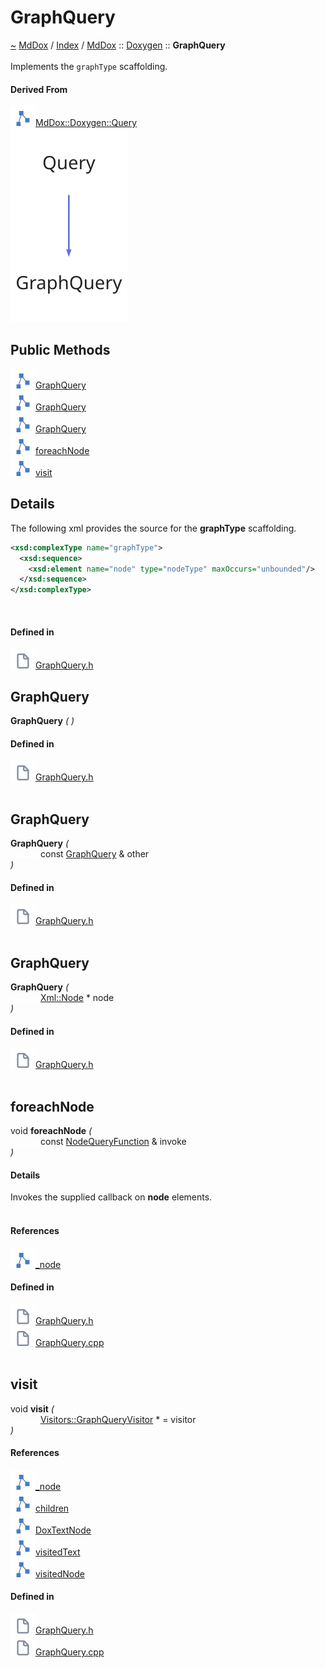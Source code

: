 <a id="graphquery"></a>
<h1>GraphQuery</h1>
<a id="classMdDox_1_1Doxygen_1_1GraphQuery"></a>
<a href="https://github.com/CharlesCarley/MdDox.md">~</a>
<a href="indexpage.md#mddox">MdDox</a>
<span class="inline-text">/</span>
<a href="index.md#index">Index</a>
<span class="inline-text">/</span>
<a href="namespaceMdDox.md#mddox">MdDox</a>
<span class="inline-text">::</span>
<a href="namespaceMdDox_1_1Doxygen.md#doxygen">Doxygen</a>
<span class="inline-text">::</span>
<span class="bold-text"><b>GraphQuery</b></span>
<br/>
<br/>
<span class="inline-text">Implements the </span>
<code class="typewriter">graphType</code>
<span class="inline-text"> scaffolding. </span>
<br/>
<a id="derived-from"></a>
<h4>Derived From</h4>
<div class="icon-link">
<img src="../images/class.svg"/><a href="classMdDox_1_1Doxygen_1_1Query.md#mddoxdoxygenquery">MdDox::Doxygen::Query</a>
</div>
<img src="../images/dot/internal-diagram-27.dot.svg"/><br/>
<a id="public-methods"></a>
<h2>Public Methods</h2>
<span class="icon-list-item"><a href="#graphquery" class="icon-list-item"><img src="../images/class.svg" class="icon-list-item"/><span class="icon-list-item">GraphQuery</span>
</a>
</span>
<br/>
<span class="icon-list-item"><a href="#graphquery" class="icon-list-item"><img src="../images/class.svg" class="icon-list-item"/><span class="icon-list-item">GraphQuery</span>
</a>
</span>
<br/>
<span class="icon-list-item"><a href="#graphquery" class="icon-list-item"><img src="../images/class.svg" class="icon-list-item"/><span class="icon-list-item">GraphQuery</span>
</a>
</span>
<br/>
<span class="icon-list-item"><a href="#foreachnode" class="icon-list-item"><img src="../images/class.svg" class="icon-list-item"/><span class="icon-list-item">foreachNode</span>
</a>
</span>
<br/>
<span class="icon-list-item"><a href="#visit" class="icon-list-item"><img src="../images/class.svg" class="icon-list-item"/><span class="icon-list-item">visit</span>
</a>
</span>
<br/>
<a id="details"></a>
<h2>Details</h2>
<span class="inline-text">The following xml provides the source for the </span>
<span class="bold-text"><b>graphType</b></span>
<span class="inline-text"> scaffolding.</span>

```xml
<xsd:complexType name="graphType">
  <xsd:sequence>
    <xsd:element name="node" type="nodeType" maxOccurs="unbounded"/>
  </xsd:sequence>
</xsd:complexType>
```
<br/>
<a id="defined-in"></a>
<h4>Defined in</h4>
<span class="icon-list-item"><a href="https://github.com/CharlesCarley/MdDox/blob/master//Tools/Doxygen/GraphQuery.h#L62" class="icon-list-item"><img src="../images/file.svg" class="icon-list-item"/><span class="icon-list-item">GraphQuery.h</span>
</a>
</span>
<br/>
<a id="graphquery"></a>
<h2>GraphQuery</h2>
<span class="bold-text"><b>GraphQuery</b></span>
<span class="italic-text"><i>(</i></span>
<span class="italic-text"><i>)</i></span>
<a id="defined-in"></a>
<h4>Defined in</h4>
<span class="icon-list-item"><a href="https://github.com/CharlesCarley/MdDox/blob/master//Tools/Doxygen/GraphQuery.h#L64" class="icon-list-item"><img src="../images/file.svg" class="icon-list-item"/><span class="icon-list-item">GraphQuery.h</span>
</a>
</span>
<br/>
<br/>
<a id="graphquery"></a>
<h2>GraphQuery</h2>
<span class="bold-text"><b>GraphQuery</b></span>
<span class="italic-text"><i>(</i></span>
<div class="paragraph">
<span class="paragraph"><img src="../images/horSpace24px.svg"/><span class="inline-text">const </span>
<a href="classMdDox_1_1Doxygen_1_1GraphQuery.md#graphquery">GraphQuery</a>
<span class="inline-text"> &amp;</span>
<span class="inline-text">other</span>
</span>
</div>
<span class="italic-text"><i>)</i></span>
<a id="defined-in"></a>
<h4>Defined in</h4>
<span class="icon-list-item"><a href="https://github.com/CharlesCarley/MdDox/blob/master//Tools/Doxygen/GraphQuery.h#L65" class="icon-list-item"><img src="../images/file.svg" class="icon-list-item"/><span class="icon-list-item">GraphQuery.h</span>
</a>
</span>
<br/>
<br/>
<a id="graphquery"></a>
<h2>GraphQuery</h2>
<span class="bold-text"><b>GraphQuery</b></span>
<span class="italic-text"><i>(</i></span>
<div class="paragraph">
<span class="paragraph"><img src="../images/horSpace24px.svg"/><a href="classMdDox_1_1Xml_1_1Node.md#xmlnode">Xml::Node</a>
<span class="inline-text"> *</span>
<span class="inline-text">node</span>
</span>
</div>
<span class="italic-text"><i>)</i></span>
<a id="defined-in"></a>
<h4>Defined in</h4>
<span class="icon-list-item"><a href="https://github.com/CharlesCarley/MdDox/blob/master//Tools/Doxygen/GraphQuery.h#L67" class="icon-list-item"><img src="../images/file.svg" class="icon-list-item"/><span class="icon-list-item">GraphQuery.h</span>
</a>
</span>
<br/>
<br/>
<a id="foreachnode"></a>
<h2>foreachNode</h2>
<span class="inline-text">void</span>
<span class="bold-text"><b>foreachNode</b></span>
<span class="italic-text"><i>(</i></span>
<div class="paragraph">
<span class="paragraph"><img src="../images/horSpace24px.svg"/><span class="inline-text">const </span>
<a href="namespaceMdDox_1_1Doxygen.md#nodequeryfunction">NodeQueryFunction</a>
<span class="inline-text"> &amp;</span>
<span class="inline-text">invoke</span>
</span>
</div>
<span class="italic-text"><i>)</i></span>
<a id="details"></a>
<h4>Details</h4>
<span class="inline-text">Invokes the supplied callback on </span>
<span class="bold-text"><b>node</b></span>
<span class="inline-text"> elements. </span>
<br/>
<br/>
<a id="references"></a>
<h4>References</h4>
<span class="icon-list-item"><a href="classMdDox_1_1Doxygen_1_1Query.md#_node" class="icon-list-item"><img src="../images/class.svg" class="icon-list-item"/><span class="icon-list-item">_node</span>
</a>
</span>
<br/>
<a id="defined-in"></a>
<h4>Defined in</h4>
<span class="icon-list-item"><a href="https://github.com/CharlesCarley/MdDox/blob/master//Tools/Doxygen/GraphQuery.h#L76" class="icon-list-item"><img src="../images/file.svg" class="icon-list-item"/><span class="icon-list-item">GraphQuery.h</span>
</a>
</span>
<br/>
<span class="icon-list-item"><a href="https://github.com/CharlesCarley/MdDox/blob/master//Tools/Doxygen/GraphQuery.cpp#L49" class="icon-list-item"><img src="../images/file.svg" class="icon-list-item"/><span class="icon-list-item">GraphQuery.cpp</span>
</a>
</span>
<br/>
<br/>
<a id="visit"></a>
<h2>visit</h2>
<span class="inline-text">void</span>
<span class="bold-text"><b>visit</b></span>
<span class="italic-text"><i>(</i></span>
<div class="paragraph">
<span class="paragraph"><img src="../images/horSpace24px.svg"/><a href="classMdDox_1_1Doxygen_1_1Visitors_1_1GraphQueryVisitor.md#visitorsgraphqueryvisitor">Visitors::GraphQueryVisitor</a>
<span class="inline-text"> *</span>
<span class="inline-text"> = </span>
<span class="inline-text">visitor</span>
</span>
</div>
<span class="italic-text"><i>)</i></span>
<a id="references"></a>
<h4>References</h4>
<span class="icon-list-item"><a href="classMdDox_1_1Doxygen_1_1Query.md#_node" class="icon-list-item"><img src="../images/class.svg" class="icon-list-item"/><span class="icon-list-item">_node</span>
</a>
</span>
<br/>
<span class="icon-list-item"><a href="classMdDox_1_1Xml_1_1Node.md#children" class="icon-list-item"><img src="../images/class.svg" class="icon-list-item"/><span class="icon-list-item">children</span>
</a>
</span>
<br/>
<span class="icon-list-item"><a href="namespaceMdDox_1_1Doxygen.md#doxtextnode" class="icon-list-item"><img src="../images/class.svg" class="icon-list-item"/><span class="icon-list-item">DoxTextNode</span>
</a>
</span>
<br/>
<span class="icon-list-item"><a href="classMdDox_1_1Doxygen_1_1Visitors_1_1GraphQueryVisitor.md#visitedtext" class="icon-list-item"><img src="../images/class.svg" class="icon-list-item"/><span class="icon-list-item">visitedText</span>
</a>
</span>
<br/>
<span class="icon-list-item"><a href="classMdDox_1_1Doxygen_1_1Visitors_1_1GraphQueryVisitor.md#visitednode" class="icon-list-item"><img src="../images/class.svg" class="icon-list-item"/><span class="icon-list-item">visitedNode</span>
</a>
</span>
<br/>
<a id="defined-in"></a>
<h4>Defined in</h4>
<span class="icon-list-item"><a href="https://github.com/CharlesCarley/MdDox/blob/master//Tools/Doxygen/GraphQuery.h#L72" class="icon-list-item"><img src="../images/file.svg" class="icon-list-item"/><span class="icon-list-item">GraphQuery.h</span>
</a>
</span>
<br/>
<span class="icon-list-item"><a href="https://github.com/CharlesCarley/MdDox/blob/master//Tools/Doxygen/GraphQuery.cpp#L29" class="icon-list-item"><img src="../images/file.svg" class="icon-list-item"/><span class="icon-list-item">GraphQuery.cpp</span>
</a>
</span>
<br/>
<br/>
</div>
</div>
</body>
</html>
